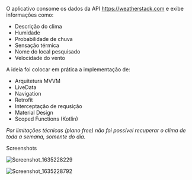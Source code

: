 
O aplicativo consome os dados da API https://weatherstack.com e exibe informações como: 
- Descrição do clima
- Humidade
- Probabilidade de chuva
- Sensação térmica
- Nome do local pesquisado
- Velocidade do vento


A ideia foi colocar em prática a implementação de:
- Arquitetura MVVM
- LiveData
- Navigation
- Retrofit 
- Interceptação de requsição
- Material Design
- Scoped Functions (Kotlin)


*Por limitações técnicas (plano free) não foi possível recuperar o clima de toda a semana, somente do dia.*

Screenshots

![Screenshot_1635228229](https://user-images.githubusercontent.com/44878255/138819175-4bc4d06c-8ec0-4564-9f5c-b5738dd17f8d.png)

![Screenshot_1635228792](https://user-images.githubusercontent.com/44878255/138819189-ce9c29a9-f88a-46fe-925d-bfb043d0ca48.png)
